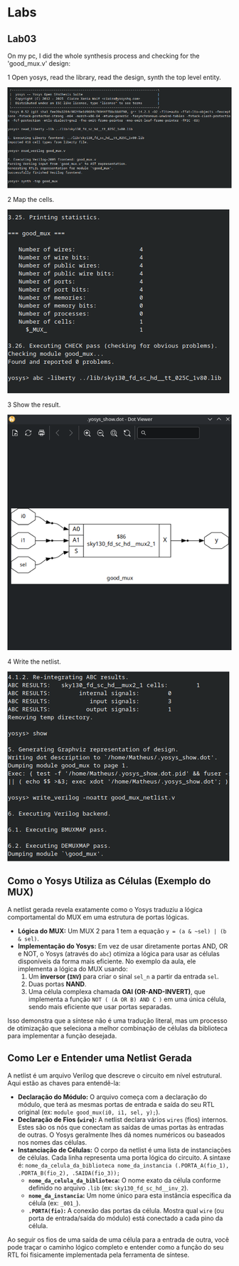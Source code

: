 # Labs

## Lab03

On my pc, I did the whole synthesis process and checking for the 'good_mux.v' design:

1 Open yosys, read the library, read the design, synth the top level entity.

![alt text](../../Prints/Day01/Day01-Lab03-Print01.png)

2 Map the cells.

![alt text](../../Prints/Day01/Day01-Lab03-Print02.png)

3 Show the result.

![alt text](../../Prints/Day01/Day01-Lab03-Print04.png)

4 Write the netlist.

![alt text](../../Prints/Day01/Day01-Lab03-Print03.png)

## Como o Yosys Utiliza as Células (Exemplo do MUX)

A netlist gerada revela exatamente como o Yosys traduziu a lógica comportamental do MUX em uma estrutura de portas lógicas.

* **Lógica do MUX:** Um MUX 2 para 1 tem a equação `y = (a & ~sel) | (b & sel)`.
* **Implementação do Yosys:** Em vez de usar diretamente portas AND, OR e NOT, o Yosys (através do `abc`) otimiza a lógica para usar as células disponíveis da forma mais eficiente. No exemplo da aula, ele implementa a lógica do MUX usando:
    1. Um **inversor (`INV`)** para criar o sinal `sel_n` a partir da entrada `sel`.
    2. Duas portas **NAND**.
    3. Uma célula complexa chamada **OAI (OR-AND-INVERT)**, que implementa a função `NOT ( (A OR B) AND C )` em uma única célula, sendo mais eficiente que usar portas separadas.

Isso demonstra que a síntese não é uma tradução literal, mas um processo de otimização que seleciona a melhor combinação de células da biblioteca para implementar a função desejada.

## Como Ler e Entender uma Netlist Gerada

A netlist é um arquivo Verilog que descreve o circuito em nível estrutural. Aqui estão as chaves para entendê-la:

* **Declaração do Módulo:** O arquivo começa com a declaração do módulo, que terá as mesmas portas de entrada e saída do seu RTL original (ex: `module good_mux(i0, i1, sel, y);`).
* **Declaração de Fios (`wire`):** A netlist declara vários `wires` (fios) internos. Estes são os nós que conectam as saídas de umas portas às entradas de outras. O Yosys geralmente lhes dá nomes numéricos ou baseados nos nomes das células.
* **Instanciação de Células:** O corpo da netlist é uma lista de instanciações de células. Cada linha representa uma porta lógica do circuito. A sintaxe é:
    `nome_da_celula_da_biblioteca nome_da_instancia (.PORTA_A(fio_1), .PORTA_B(fio_2), .SAIDA(fio_3));`
    * **`nome_da_celula_da_biblioteca`:** O nome exato da célula conforme definido no arquivo `.lib` (ex: `sky130_fd_sc_hd__inv_2`).
    * **`nome_da_instancia`:** Um nome único para esta instância específica da célula (ex: `_001_`).
    * **`.PORTA(fio)`:** A conexão das portas da célula. Mostra qual `wire` (ou porta de entrada/saída do módulo) está conectado a cada pino da célula.

Ao seguir os fios de uma saída de uma célula para a entrada de outra, você pode traçar o caminho lógico completo e entender como a função do seu RTL foi fisicamente implementada pela ferramenta de síntese.
